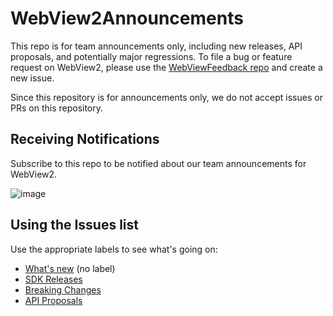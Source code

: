 # WebView2Announcements

This repo is for team announcements only, including new releases, API proposals, and potentially major regressions. 
To file a bug or feature request on WebView2, please use the [WebViewFeedback repo](https://github.com/MicrosoftEdge/WebViewFeedback/issues)
and create a new issue.

Since this repository is for announcements only, we do not accept issues or PRs on this repository.

## Receiving Notifications

Subscribe to this repo to be notified about our team announcements for WebView2.

![image](https://cloud.githubusercontent.com/assets/2212879/24160016/08a7c0d4-0e1e-11e7-9586-60e987d2f26b.png)

## Using the Issues list

Use the appropriate labels to see what's going on:

* [What's new](https://github.com/dotnet/Announcements/issues) (no label)
* [SDK Releases](https://github.com/dotnet/announcements/issues?q=is%3Aopen+is%3Aissue+label%3A%SDK+Release%22)
* [Breaking Changes](https://github.com/dotnet/announcements/issues?q=is%3Aopen+is%3Aissue+label%3A%22Breaking+Change%22)
* [API Proposals](https://github.com/dotnet/announcements/issues?q=is%3Aopen+is%3Aissue+label%3A%22API+Proposal%22)
